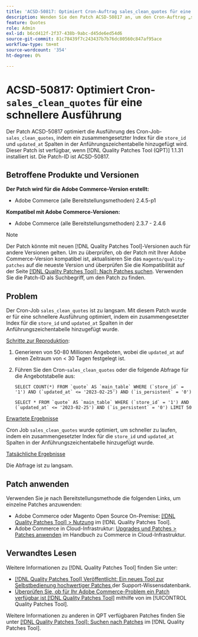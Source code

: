 ```yaml
---
title: 'ACSD-50817: Optimiert Cron-Auftrag sales_clean_quotes für eine schnellere Ausführung'
description: Wenden Sie den Patch ACSD-50817 an, um den Cron-Auftrag „sales_clean_quotes“ durch Hinzufügen eines zusammengesetzten Index für die Spalten „store_id“ und „updated_at“ in der Angebotstabelle zu optimieren und schneller zu laufen.
feature: Quotes
role: Admin
exl-id: b6cd412f-2f37-438b-9abc-d45de6ed54d6
source-git-commit: 81c78439f7c243437b7b76dc80560c847af95ace
workflow-type: tm+mt
source-wordcount: '354'
ht-degree: 0%

---
```


# ACSD-50817: Optimiert Cron-`sales_clean_quotes` für eine schnellere Ausführung

Der Patch ACSD-50817 optimiert die Ausführung des Cron-Job-`sales_clean_quotes`, indem ein zusammengesetzter Index für die `store_id` und `updated_at` Spalten in der Anführungszeichentabelle hinzugefügt wird. Dieser Patch ist verfügbar, wenn [!DNL Quality Patches Tool (QPT)] 1.1.31 installiert ist. Die Patch-ID ist ACSD-50817.

## Betroffene Produkte und Versionen

**Der Patch wird für die Adobe Commerce-Version erstellt:**

* Adobe Commerce (alle Bereitstellungsmethoden) 2.4.5-p1

**Kompatibel mit Adobe Commerce-Versionen:**

* Adobe Commerce (alle Bereitstellungsmethoden) 2.3.7 - 2.4.6

>[!NOTE]
>
>Der Patch könnte mit neuen [!DNL Quality Patches Tool]-Versionen auch für andere Versionen gelten. Um zu überprüfen, ob der Patch mit Ihrer Adobe Commerce-Version kompatibel ist, aktualisieren Sie das `magento/quality-patches` auf die neueste Version und überprüfen Sie die Kompatibilität auf der Seite [[!DNL Quality Patches Tool]: Nach Patches suchen](https://experienceleague.adobe.com/tools/commerce-quality-patches/index.html?lang=de). Verwenden Sie die Patch-ID als Suchbegriff, um den Patch zu finden.

## Problem

Der Cron-Job `sales_clean_quotes` ist zu langsam. Mit diesem Patch wurde er für eine schnellere Ausführung optimiert, indem ein zusammengesetzter Index für die `store_id` und `updated_at` Spalten in der Anführungszeichentabelle hinzugefügt wurde.

<u>Schritte zur Reproduktion</u>:

1. Generieren von 50-80 Millionen Angeboten, wobei die `updated_at` auf einen Zeitraum von &lt; 30 Tagen festgelegt ist.
1. Führen Sie den Cron-`sales_clean_quotes` oder die folgende Abfrage für die Angebotstabelle aus:

   ```cron
   SELECT COUNT(*) FROM `quote` AS `main_table` WHERE (`store_id` = '1') AND (`updated_at` <= '2023-02-25') AND (`is_persistent` = '0')
   
   SELECT * FROM `quote` AS `main_table` WHERE (`store_id` = '1') AND (`updated_at` <= '2023-02-25') AND (`is_persistent` = '0') LIMIT 50
   ```

<u>Erwartete Ergebnisse</u>

Cron Job `sales_clean_quotes` wurde optimiert, um schneller zu laufen, indem ein zusammengesetzter Index für die `store_id` und `updated_at` Spalten in der Anführungszeichentabelle hinzugefügt wurde.

<u>Tatsächliche Ergebnisse</u>

Die Abfrage ist zu langsam.

## Patch anwenden

Verwenden Sie je nach Bereitstellungsmethode die folgenden Links, um einzelne Patches anzuwenden:

* Adobe Commerce oder Magento Open Source On-Premise: [[!DNL Quality Patches Tool] > Nutzung](/help/tools/quality-patches-tool/usage.md) im [!DNL Quality Patches Tool].
* Adobe Commerce in Cloud-Infrastruktur: [Upgrades und Patches > Patches anwenden](https://experienceleague.adobe.com/docs/commerce-cloud-service/user-guide/develop/upgrade/apply-patches.html?lang=de) im Handbuch zu Commerce in Cloud-Infrastruktur.

## Verwandtes Lesen

Weitere Informationen zu [!DNL Quality Patches Tool] finden Sie unter:

* [[!DNL Quality Patches Tool] Veröffentlicht: Ein neues Tool zur Selbstbedienung hochwertiger Patches ](https://experienceleague.adobe.com/de/docs/commerce-knowledge-base/kb/announcements/commerce-announcements/magento-quality-patches-released-new-tool-to-self-serve-quality-patches) der Support-Wissensdatenbank.
* [Überprüfen Sie, ob für Ihr Adobe Commerce-Problem ein Patch verfügbar ist [!DNL Quality Patches Tool]](/help/tools/quality-patches-tool/patches-available-in-qpt/check-patch-for-magento-issue-with-magento-quality-patches.md) mithilfe von im [!UICONTROL Quality Patches Tool].


Weitere Informationen zu anderen in QPT verfügbaren Patches finden Sie unter [[!DNL Quality Patches Tool]: Suchen nach Patches](https://experienceleague.adobe.com/tools/commerce-quality-patches/index.html?lang=de) im [!DNL Quality Patches Tool].
